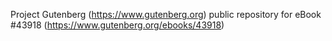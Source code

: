 Project Gutenberg (https://www.gutenberg.org) public repository for eBook #43918 (https://www.gutenberg.org/ebooks/43918)
